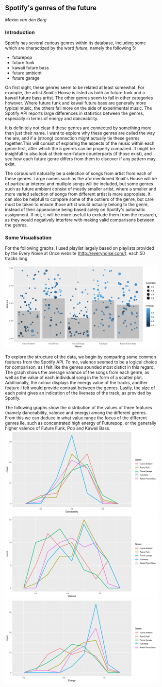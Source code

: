 ## Spotify's genres of the future
*Maxim van den Berg*

### Introduction

Spotify has several curious genres within its database, including some which are charactized by the word *future*, namely the following 5:

* futurepop
* future funk
* kawaii future bass
* future ambient
* future garage

On first sight, these genres seem to be related at least somewhat. For example, the artist *Snail's House* is listed as both an future funk and a kawaii future bass artist. The other genres seem to fall in other categories however. Where future funk and kawaii future bass are generally more typical music, the others fall more on the side of experimental music. The Spotify API reports large differences in statistics between the genres, especially in terms of energy and danceability.

It is definitely not clear if these genres are connected by something more than just their name. I want to explore why these genres are called the way the are, and if a (strong) connection might actually tie these genres together.This will consist of exploring the aspects of the music within each genre first, after which the 5 genres can be properly compared. It might be insighfull to also look at their non-future counterparts (if those exist), and see how each future genre differs from them to discover if any pattern may exist.

The corpus will naturallly be a selection of songs from artist from each of these genres. Large names such as the aformentioned Snail's House will be of particular interest and mutliple songs will be included, but some genres such as future ambient consist of mostly smaller artist, where a smaller and more varied selection of songs from different artist is more appropiate.
It can also be helpfull to compare some of the outliers of the genre, but care must be taken to ensure those artist would actually belong to the genre, instead of their appearance being based solely on Spotify's automatic assignment. If not, it will be more usefull to exclude them from the research, as they would negatively interfere with making valid comparisons between the genres.


### Some Visualisation
For the following graphs, I used playlist largely based on playlists provided by the Every Noise at Once website (http://everynoise.com/), each 50 tracks long.

<img src="./scatter.png" width="800px"><br>

To explore the structure of the data, we begin by comparing some common features from the Spotify API. To me, valence seemed to be a logical choice for comparison, as I felt like the genres sounded most distict in this regard. The graph shows the average valence of the songs from each genre, as well as the value of each individual song in the form of a scatter plot. Additionally, the colour displays the energy value of the tracks, another feature I felt would provide contrast between the genres. Lastly, the size of each point gives an indication of the liveness of the track, as provided by Spotify.

The following graphs show the distribution of the values of three features (namely danceability, valence and energy) among the different genres. From this we can deduce in what value range the focus of the different genres lie, such as concentrated high energy of Futurepop, or the generally higher valence of Future Funk, Pop and Kawaii Bass.
<br>
<img src="./danceability.png" width="600px"><br>
<img src="./valence.png" width="600px"><br>
<img src="./energy.png" width="600px"><br>

